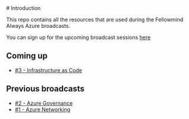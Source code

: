 <base target="_blank">
# Introduction

This repo contains all the resources that are used during the Fellowmind Always Azure broadcasts.

You can sign up for the upcoming broadcast sessions [here](https://www.fellowmindcompany.com/da-dk/nyheder-og-events/always-azure/)

## Coming up

- [#3 - Infrastructure as Code](./%232%20-%20Azure%20Governance/Links.md)

## Previous broadcasts

- [#2 - Azure Governance](./%232%20-%20Azure%20Governance/Links.md)
- [#1 - Azure Networking](./%231%20-%20Azure%20Networking/Links.md)
